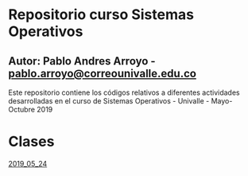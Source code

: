 # Repositorio curso Sistemas Operativos
## Autor: Pablo Andres Arroyo - pablo.arroyo@correounivalle.edu.co

Este repositorio contiene los códigos relativos a diferentes actividades 
desarrolladas en el curso de Sistemas Operativos - Univalle - Mayo-Octubre 2019

# Clases

[2019_05_24](2019_05_24)

